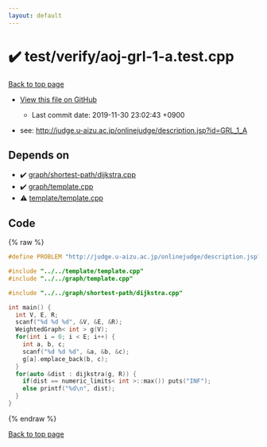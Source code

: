 ```yaml
---
layout: default
---
```


<!-- mathjax config similar to math.stackexchange -->
<script type="text/javascript" async
  src="https://cdnjs.cloudflare.com/ajax/libs/mathjax/2.7.5/MathJax.js?config=TeX-MML-AM_CHTML">
</script>
<script type="text/x-mathjax-config">
  MathJax.Hub.Config({
    TeX: { equationNumbers: { autoNumber: "AMS" }},
    tex2jax: {
      inlineMath: [ ['$','$'] ],
      processEscapes: true
    },
    "HTML-CSS": { matchFontHeight: false },
    displayAlign: "left",
    displayIndent: "2em"
  });
</script>

<script type="text/javascript" src="https://cdnjs.cloudflare.com/ajax/libs/jquery/3.4.1/jquery.min.js"></script>
<script src="https://cdn.jsdelivr.net/npm/jquery-balloon-js@1.1.2/jquery.balloon.min.js" integrity="sha256-ZEYs9VrgAeNuPvs15E39OsyOJaIkXEEt10fzxJ20+2I=" crossorigin="anonymous"></script>
<script type="text/javascript" src="../../../assets/js/copy-button.js"></script>
<link rel="stylesheet" href="../../../assets/css/copy-button.css" />


# :heavy_check_mark: test/verify/aoj-grl-1-a.test.cpp

<a href="../../../index.html">Back to top page</a>

* <a href="{{ site.github.repository_url }}/blob/master/test/verify/aoj-grl-1-a.test.cpp">View this file on GitHub</a>
    - Last commit date: 2019-11-30 23:02:43 +0900


* see: <a href="http://judge.u-aizu.ac.jp/onlinejudge/description.jsp?id=GRL_1_A">http://judge.u-aizu.ac.jp/onlinejudge/description.jsp?id=GRL_1_A</a>


## Depends on

* :heavy_check_mark: <a href="../../../library/graph/shortest-path/dijkstra.cpp.html">graph/shortest-path/dijkstra.cpp</a>
* :heavy_check_mark: <a href="../../../library/graph/template.cpp.html">graph/template.cpp</a>
* :warning: <a href="../../../library/template/template.cpp.html">template/template.cpp</a>


## Code

<a id="unbundled"></a>
{% raw %}
```cpp
#define PROBLEM "http://judge.u-aizu.ac.jp/onlinejudge/description.jsp?id=GRL_1_A"

#include "../../template/template.cpp"
#include "../../graph/template.cpp"

#include "../../graph/shortest-path/dijkstra.cpp"

int main() {
  int V, E, R;
  scanf("%d %d %d", &V, &E, &R);
  WeightedGraph< int > g(V);
  for(int i = 0; i < E; i++) {
    int a, b, c;
    scanf("%d %d %d", &a, &b, &c);
    g[a].emplace_back(b, c);
  }
  for(auto &dist : dijkstra(g, R)) {
    if(dist == numeric_limits< int >::max()) puts("INF");
    else printf("%d\n", dist);
  }
}

```
{% endraw %}

<a href="../../../index.html">Back to top page</a>


